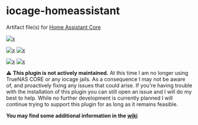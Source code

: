 <!-- markdownlint-disable MD012 MD041 -->

<!-- BADGE LINKS -->
[plugins-link]:https://www.truenas.com/plugins/
[plugins-shield]:https://img.shields.io/badge/TrueNAS%20CORE-Community%20Plugin-blue?logo=TrueNAS&style=for-the-badge
[homeassistant]:https://img.shields.io/pypi/v/homeassistant?label=Home%20Assistant%20Core&logo=home-assistant
[plugin-version]:https://img.shields.io/github/v/tag/tprelog/iocage-homeassistant?label=Plugin&logo=truenas
[artifact-repo]:https://github.com/tprelog/iocage-homeassistant

<!-- CIRRUS CI RESULTS -->
[results-12.3]:https://cirrus-ci.com/github/tprelog/truenas-plugin-index/12.3-RELEASE
[results-13.1]:https://cirrus-ci.com/github/tprelog/truenas-plugin-index/13.1-RELEASE

[core-12.3]:https://img.shields.io/cirrus/github/tprelog/truenas-plugin-index/12.3-RELEASE?task=homeassistant-12-3&label=12.3-RELEASE&logo=FreeBSD&logoColor=red&style=plastic
[core-13.1]:https://img.shields.io/cirrus/github/tprelog/truenas-plugin-index/13.1-RELEASE?task=homeassistant-13-1&label=13.1-RELEASE&logo=FreeBSD&logoColor=red&style=plastic

[1]: https://homeassistant.io/
[ADR]: https://github.com/home-assistant/architecture/blob/6da4482d171f2ef04de9320d313526653b5818b4/adr/0016-home-assistant-core.md#0016-installation-method-home-assistant-core

# iocage-homeassistant

Artifact file(s) for [Home Assistant Core][ADR]

[![x][plugins-shield]][plugins-link]

[![x][plugin-version]][artifact-repo] [![x][homeassistant]][1]

[![x][core-12.3]][results-12.3]   [![x][core-13.1]][results-13.1]

:warning: **This plugin is not actively maintained.** At this time I am no longer using TrueNAS CORE or any iocage jails. As a consequence I may not be aware of, and proactively fixing any issues that could arise. If you're having trouble with the installation of this plugin you can still open an issue and I will do my best to help. While no further development is currently planned I will continue trying to support this plugin for as long as it remains feasible.

**You may find some additional information in the [wiki](https://github.com/tprelog/iocage-homeassistant/wiki)**
